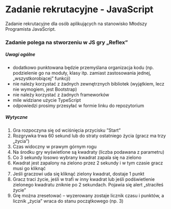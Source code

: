 # Zadanie rekrutacyjne - JavaScript

Zadanie rekrutacyjne dla osób aplikujących na stanowisko Młodszy Programista JavaScript.

### Zadanie polega na stworzeniu  w JS gry „Reflex”

##### Uwagi ogólne
- dodatkowo punktowana będzie przemyślana organizacja kodu (np. podzielenie go na moduły, klasy itp. zamiast zastosowania jednej, „wszystkorobiącej” funkcji)
- nie należy korzystać z żadnych zewnętrznych bibliotek (wyjątkiem, lecz nie wymogiem, jest Bootstrap)
- nie należy korzystać z żadnych frameworków
- mile widziane użycie TypeScript
- odpowiedzi prosimy przesyłać w formie linku do repozytorium


##### Wytyczne
1)    Gra rozpoczyna się od wciśnięcia przycisku ”Start”
2)    Rozgrywka trwa 60 sekund lub do straty ostatniego życia (gracz ma trzy „życia”)
3)    Czas widoczny w prawym górnym rogu
4)    Na środku gry wyświetlone są kwadraty (liczba podawana z parametru)
5)    Co 3 sekundy losowo wybrany kwadrat zapala się na zielono
6)    Kwadrat jest zapalony na zielono przez 2 sekundy i w tym czasie gracz musi go kliknąć
7)    Jeśli graczowi uda się kliknąć zielony kwadrat, dostaje 1 punkt
8)    Gracz traci życie, jeśli w trafi w inny kwadrat lub jeśli podświetlenie zielonego kwadratu zniknie po 2 sekundach. Pojawia się alert „straciłeś życie”
9)    Grę można zresetować – wyzerowany zostaje licznik czasu i punktów, a licznik „życia” wraca do stanu początkowego (np. 3)

